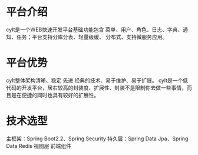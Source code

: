 # 平台介绍
cylt是一个WEB快速开发平台基础功能包含 菜单、用户、角色、日志、字典、通知、任务；平台支持分库分表、轻量级缓、 分布式、支持微服务应用。
# 平台优势
cylt整体架构清晰、稳定 先进 经典的技术、易于维护、易于扩展。
cylt是一个低代码的开发平台，居右较高的封装度、扩展性、封装不是限制你去做一些事情，而且是在便捷的同时也具有较好的扩展性。
# 技术选型
主框架：Spring Boot2.2、Spring Security
持久层：Spring Data Jpa、Spring Data Redis
视图层
前端组件
